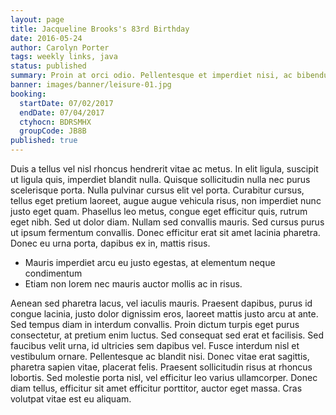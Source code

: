 ```yaml
---
layout: page
title: Jacqueline Brooks's 83rd Birthday
date: 2016-05-24
author: Carolyn Porter
tags: weekly links, java
status: published
summary: Proin at orci odio. Pellentesque et imperdiet nisi, ac bibendum.
banner: images/banner/leisure-01.jpg
booking:
  startDate: 07/02/2017
  endDate: 07/04/2017
  ctyhocn: BDRSMHX
  groupCode: JB8B
published: true
---
```

Duis a tellus vel nisl rhoncus hendrerit vitae ac metus. In elit ligula, suscipit ut ligula quis, imperdiet blandit nulla. Quisque sollicitudin nulla nec purus scelerisque porta. Nulla pulvinar cursus elit vel porta. Curabitur cursus, tellus eget pretium laoreet, augue augue vehicula risus, non imperdiet nunc justo eget quam. Phasellus leo metus, congue eget efficitur quis, rutrum eget nibh. Sed ut dolor diam. Nullam sed convallis mauris. Sed cursus purus ut ipsum fermentum convallis. Donec efficitur erat sit amet lacinia pharetra. Donec eu urna porta, dapibus ex in, mattis risus.

* Mauris imperdiet arcu eu justo egestas, at elementum neque condimentum
* Etiam non lorem nec mauris auctor mollis ac in risus.

Aenean sed pharetra lacus, vel iaculis mauris. Praesent dapibus, purus id congue lacinia, justo dolor dignissim eros, laoreet mattis justo arcu at ante. Sed tempus diam in interdum convallis. Proin dictum turpis eget purus consectetur, at pretium enim luctus. Sed consequat sed erat et facilisis. Sed faucibus velit urna, id ultricies sem dapibus vel. Fusce interdum nisl et vestibulum ornare. Pellentesque ac blandit nisi. Donec vitae erat sagittis, pharetra sapien vitae, placerat felis. Praesent sollicitudin risus at rhoncus lobortis. Sed molestie porta nisl, vel efficitur leo varius ullamcorper. Donec diam tellus, efficitur sit amet efficitur porttitor, auctor eget massa. Cras volutpat vitae est eu aliquam.
